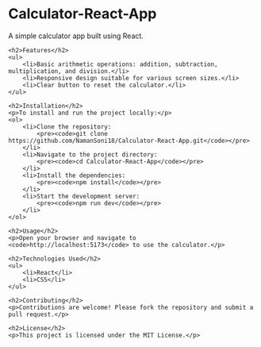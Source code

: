 <!DOCTYPE html>
<html lang="en">
<head>
    <meta charset="UTF-8">
    <meta name="viewport" content="width=device-width, initial-scale=1.0">
    <title>Calculator-React-App</title>
</head>
<body>
    <h1>Calculator-React-App</h1>
    <p>A simple calculator app built using React.</p>

    <h2>Features</h2>
    <ul>
        <li>Basic arithmetic operations: addition, subtraction, multiplication, and division.</li>
        <li>Responsive design suitable for various screen sizes.</li>
        <li>Clear button to reset the calculator.</li>
    </ul>

    <h2>Installation</h2>
    <p>To install and run the project locally:</p>
    <ol>
        <li>Clone the repository:
            <pre><code>git clone https://github.com/NamanSoni18/Calculator-React-App.git</code></pre>
        </li>
        <li>Navigate to the project directory:
            <pre><code>cd Calculator-React-App</code></pre>
        </li>
        <li>Install the dependencies:
            <pre><code>npm install</code></pre>
        </li>
        <li>Start the development server:
            <pre><code>npm run dev</code></pre>
        </li>
    </ol>

    <h2>Usage</h2>
    <p>Open your browser and navigate to <code>http://localhost:5173</code> to use the calculator.</p>

    <h2>Technologies Used</h2>
    <ul>
        <li>React</li>
        <li>CSS</li>
    </ul>

    <h2>Contributing</h2>
    <p>Contributions are welcome! Please fork the repository and submit a pull request.</p>

    <h2>License</h2>
    <p>This project is licensed under the MIT License.</p>
</body>
</html>
